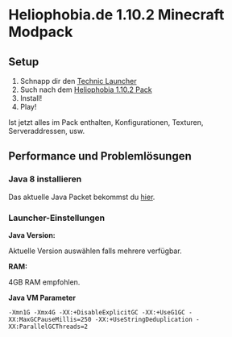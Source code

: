 # Heliophobia.de 1.10.2 Minecraft Modpack

## Setup

1. Schnapp dir den [Technic Launcher](http://www.technicpack.net/download)
2. Such nach dem [Heliophobia 1.10.2 Pack](http://www.technicpack.net/modpack/heliophobia-1102.883584)
3. Install!
4. Play!

Ist jetzt alles im Pack enthalten, Konfigurationen, Texturen, Serveraddressen, usw.

## Performance und Problemlösungen

### Java 8 installieren

Das aktuelle Java Packet bekommst du [hier](http://www.java.com/de/download).

### Launcher-Einstellungen

**Java Version:**

Aktuelle Version auswählen falls mehrere verfügbar.

**RAM:**

4GB RAM empfohlen.

**Java VM Parameter**

`-Xmn1G -Xmx4G -XX:+DisableExplicitGC -XX:+UseG1GC -XX:MaxGCPauseMillis=250 -XX:+UseStringDeduplication -XX:ParallelGCThreads=2`
